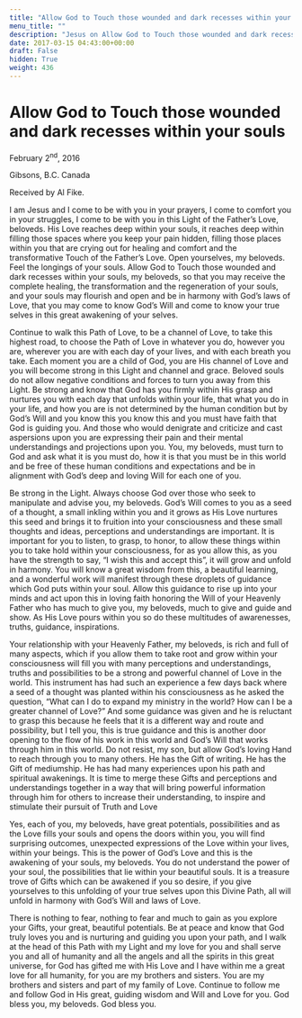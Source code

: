 ```yaml
---
title: "Allow God to Touch those wounded and dark recesses within your souls"
menu_title: ""
description: "Jesus on Allow God to Touch those wounded and dark recesses within your souls"
date: 2017-03-15 04:43:00+00:00
draft: False
hidden: True
weight: 436
---
```

# Allow God to Touch those wounded and dark recesses within your souls


February 2<sup>nd</sup>, 2016

Gibsons, B.C. Canada

Received by Al Fike.


I am Jesus and I come to be with you in your prayers, I come to comfort you in your struggles, I come to be with you in this Light of the Father’s Love, beloveds. His Love reaches deep within your souls, it reaches deep within filling those spaces where you keep your pain hidden, filling those places within you that are crying out for healing and comfort and the transformative Touch of the Father’s Love. Open yourselves, my beloveds. Feel the longings of your souls. Allow God to Touch those wounded and dark recesses within your souls, my beloveds, so that you may receive the complete healing, the transformation and the regeneration of your souls, and your souls may flourish and open and be in harmony with God’s laws of Love, that you may come to know God’s Will and come to know your true selves in this great awakening of your selves. 

Continue to walk this Path of Love, to be a channel of Love, to take this highest road, to choose the Path of Love in whatever you do, however you are, wherever you are with each day of your lives, and with each breath you take. Each moment you are a child of God, you are His channel of Love and you will become strong in this Light and channel and grace. Beloved souls do not allow negative conditions and forces to turn you away from this Light. Be strong and know that God has you firmly within His grasp and nurtures you with each day that unfolds within your life, that what you do in your life, and how you are is not determined by the human condition but by God’s Will and you know this you know this and you must have faith that God is guiding you. And those who would denigrate and criticize and cast aspersions upon you are expressing their pain and their mental understandings and projections upon you. You, my beloveds, must turn to God and ask what it is you must do, how it is that you must be in this world and be free of these human conditions and expectations and be in alignment with God’s deep and loving Will for each one of you.
 
Be strong in the Light. Always choose God over those who seek to manipulate and advise you, my beloveds. God’s Will comes to you as a seed of a thought, a small inkling within you and it grows as His Love nurtures this seed and brings it to fruition into your consciousness and these small thoughts and ideas, perceptions and understandings are important. It is important for you to listen, to grasp, to honor, to allow these things within you to take hold within your consciousness, for as you allow this, as you have the strength to say, “I wish this and accept this”, it will grow and unfold in harmony. You will know a great wisdom from this, a beautiful learning, and a wonderful work will manifest through these droplets of guidance which God puts within your soul. Allow this guidance  to rise up into your minds and act upon this in loving faith honoring the Will of your Heavenly Father who has much to give you, my beloveds, much to give and guide and show. As His Love pours within you so do these multitudes of awarenesses, truths, guidance, inspirations. 

Your relationship with your Heavenly Father, my beloveds, is rich and full of many aspects, which if you allow them to take root and grow within your consciousness will fill you with many perceptions and understandings, truths and possibilities to be a strong and powerful channel of Love in the world. 
This instrument has had such an experience a few days back where a seed of a thought was planted within his consciousness as he asked the question, “What can I do to expand my ministry in the world? How can I be a greater channel of Love?” And some guidance was given and he is reluctant to grasp this because he feels that it is a different way and route and possibility, but I tell you, this is true guidance and this is another door opening to the flow of his work in this world and God’s Will that works through him in this world. Do not resist, my son, but allow God’s loving Hand to reach through you to many others. He has the Gift of writing. He has the Gift of mediumship. He has had many experiences upon his path and spiritual awakenings. It is time to merge these Gifts and perceptions and understandings together in a way that will bring powerful information through him for others to increase their understanding, to inspire and stimulate their pursuit of Truth and Love 

Yes, each of you, my beloveds, have great potentials, possibilities and as the Love fills your souls and opens the doors within you, you will find surprising outcomes, unexpected expressions of the Love within your lives, within your beings. This is the power of God’s Love and this is the awakening of your souls, my beloveds. You do not understand the power of your soul, the possibilities that lie within your beautiful souls. It is a treasure trove of Gifts which can be awakened if you so desire, if you give yourselves to this unfolding of your true selves upon this Divine Path, all will unfold in harmony with God’s Will and laws of Love. 

There is nothing to fear, nothing to fear and much to gain as you explore your Gifts, your great, beautiful potentials. Be at peace and know that God truly loves you and is nurturing and guiding you upon your path, and I walk at the head of this Path with my Light and my love for you and shall serve you and all of humanity and all the angels and all the spirits in this great universe, for God has gifted me with His Love and I have within me a great love for all humanity, for you are my brothers and sisters. You are my brothers and sisters and part of my family of Love. Continue to follow me and follow God in His great, guiding wisdom and Will and Love for you. God bless you, my beloveds. God bless you.